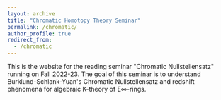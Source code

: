 ```yaml
---
layout: archive
title: "Chromatic Homotopy Theory Seminar"
permalink: /chromatic/
author_profile: true
redirect_from:
  - /chromatic
---
```




This is the website for the reading seminar "Chromatic Nullstellensatz" running on Fall 2022-23.
The goal of this seminar is to understand Burklund-Schlank-Yuan's Chromatic Nullstellensatz and redshift phenomena for algebraic K-theory of E∞-rings.





